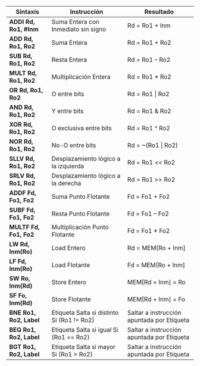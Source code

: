 | Sintaxis                 | Instrucción | Resultado |
| ------------------------ | ----------- | --------- |
| **ADDI Rd, Ro1, #Inm**   | Suma Entera con Inmediato sin signo | Rd = Ro1 + Inm | 
| **ADD Rd, Ro1, Ro2**     | Suma Entera  | Rd = Ro1 + Ro2 |
| **SUB Rd, Ro1, Ro2**     | Resta Entera | Rd = Ro1 – Ro2 |
| **MULT Rd, Ro1, Ro2**    | Multiplicación Entera | Rd = Ro1 * Ro2 |
| **OR Rd, Ro1, Ro2**      | O entre bits | Rd = Ro1 &#124; Ro2 | 
| **AND Rd, Ro1, Ro2**     | Y entre bits | Rd = Ro1 & Ro2 |
| **XOR Rd, Ro1, Ro2**     | O exclusiva entre bits | Rd = Ro1 ^ Ro2 |
| **NOR Rd, Ro1, Ro2**     | No-O entre bits | Rd = ~(Ro1 &#124; Ro2) |
| **SLLV Rd, Ro1, Ro2**    | Desplazamiento lógico a la izquierda | Rd = Ro1 << Ro2 |
| **SRLV Rd, Ro1, Ro2**    | Desplazamiento lógico a la derecha | Rd = Ro1 >> Ro2 |
| **ADDF Fd, Fo1, Fo2**    | Suma Punto Flotante | Fd = Fo1 + Fo2 |
| **SUBF Fd, Fo1, Fo2**    | Resta Punto Flotante | Fd = Fo1 – Fo2 |
| **MULTF Fd, Fo1, Fo2**   | Multiplicación Punto Flotante | Fd = Fo1 * Fo2 |
| **LW Rd, Inm(Ro)**       | Load Entero | Rd = MEM[Ro + Inm] |
| **LF Fd, Inm(Ro)**       | Load Flotante | Fd = MEM[Ro + Inm] |
| **SW Ro, Inm(Rd)**       | Store Entero | MEM[Rd + Inm] = Ro |
| **SF Fo, Inm(Rd)**       | Store Flotante | MEM[Rd + Inm] = Fo |
| **BNE Ro1, Ro2, Label**  | Etiqueta Salta si distinto Si (Ro1 != Ro2) | Saltar a instrucción apuntada por Etiqueta |
| **BEQ Ro1, Ro2, Label** | Etiqueta Salta si igual Si (Ro1 == Ro2) | Saltar a instrucción apuntada por Etiqueta | 
| **BGT Ro1, Ro2, Label** | Etiqueta Salta si mayor Si (Ro1 > Ro2) | Saltar a instrucción apuntada por Etiqueta | 